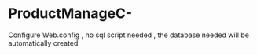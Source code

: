 # ProductManageC-

Configure Web.config , no sql script needed , the database needed  will be automatically created
